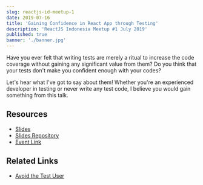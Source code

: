 ```yaml
---
slug: reactjs-id-meetup-1
date: 2019-07-16
title: 'Gaining Confidence in React App through Testing'
description: 'ReactJS Indonesia Meetup #1 July 2019'
published: true
banner: './banner.jpg'
---
```


Have you ever felt that writing tests are merely a ritual to increase the code coverage without gaining any significant value from them?
Do you think that your tests don't make you confident enough with your codes?

Let's hear what I've got to say about them!
Whether you're an experienced developer in testing or never write any test code, I believe you would gain something from this talk.

## Resources

- [Slides](https://confident-react-testing.netlify.com/)
- [Slides Repository](https://github.com/zainfathoni/confident-react-testing)
- [Event Link](https://www.meetup.com/reactindonesia/events/263022521/)

## Related Links

- [Avoid the Test User](https://kentcdodds.com/blog/avoid-the-test-user)
